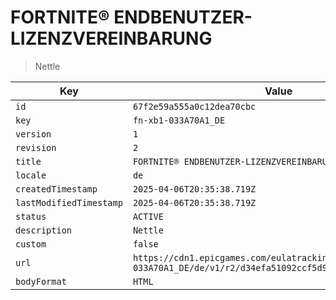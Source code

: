 # FORTNITE® ENDBENUTZER-LIZENZVEREINBARUNG

> Nettle

| Key | Value |
| --- | ----- |
| `id` | `67f2e59a555a0c12dea70cbc` |
| `key` | `fn-xb1-033A70A1_DE` |
| `version` | `1` |
| `revision` | `2` |
| `title` | `FORTNITE® ENDBENUTZER-LIZENZVEREINBARUNG` |
| `locale` | `de` |
| `createdTimestamp` | `2025-04-06T20:35:38.719Z` |
| `lastModifiedTimestamp` | `2025-04-06T20:35:38.719Z` |
| `status` | `ACTIVE` |
| `description` | `Nettle` |
| `custom` | `false` |
| `url` | `https://cdn1.epicgames.com/eulatracking-download/fn-xb1-033A70A1_DE/de/v1/r2/d34efa51092ccf5d9fc7ed6f313427d2.pdf` |
| `bodyFormat` | `HTML` |
